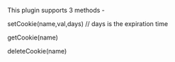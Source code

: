 This plugin supports 3 methods - 

setCookie(name,val,days) // days is the expiration time

getCookie(name)

deleteCookie(name)
